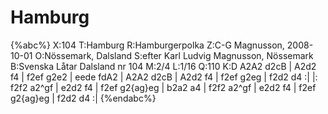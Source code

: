 # Hamburg

{%abc%}
X:104
T:Hamburg
R:Hamburgerpolka
Z:C-G Magnusson, 2008-10-01
O:Nössemark, Dalsland
S:efter Karl Ludvig Magnusson, Nössemark
B:Svenska Låtar Dalsland nr 104
M:2/4
L:1/16
Q:110
K:D
A2A2 d2cB | A2d2 f4 | f2ef g2e2 | eede fdA2 |
A2A2 d2cB | A2d2 f4 | f2ef g2eg | f2d2 d4 :|
|: f2f2 a2^gf | e2d2 f4 | f2ef g2{ag}eg | b2a2 a4 |
f2f2 a2^gf | e2d2 f4 | f2ef g2{ag}eg | f2d2 d4 :|
{%endabc%}

